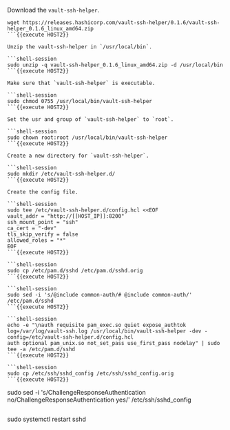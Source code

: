 Download the `vault-ssh-helper`.

```shell-session
wget https://releases.hashicorp.com/vault-ssh-helper/0.1.6/vault-ssh-helper_0.1.6_linux_amd64.zip
```{{execute HOST2}}

Unzip the vault-ssh-helper in `/usr/local/bin`.

```shell-session
sudo unzip -q vault-ssh-helper_0.1.6_linux_amd64.zip -d /usr/local/bin
```{{execute HOST2}}

Make sure that `vault-ssh-helper` is executable.

```shell-session
sudo chmod 0755 /usr/local/bin/vault-ssh-helper
```{{execute HOST2}}

Set the usr and group of `vault-ssh-helper` to `root`.

```shell-session
sudo chown root:root /usr/local/bin/vault-ssh-helper
```{{execute HOST2}}

Create a new directory for `vault-ssh-helper`.

```shell-session
sudo mkdir /etc/vault-ssh-helper.d/
```{{execute HOST2}}

Create the config file.

```shell-session
sudo tee /etc/vault-ssh-helper.d/config.hcl <<EOF
vault_addr = "http://[[HOST_IP]]:8200"
ssh_mount_point = "ssh"
ca_cert = "-dev"
tls_skip_verify = false
allowed_roles = "*"
EOF
```{{execute HOST2}}

```shell-session
sudo cp /etc/pam.d/sshd /etc/pam.d/sshd.orig
```{{execute HOST2}}

```shell-session
sudo sed -i 's/@include common-auth/# @include common-auth/' /etc/pam.d/sshd
```{{execute HOST2}}

```shell-session
echo -e "\nauth requisite pam_exec.so quiet expose_authtok log=/var/log/vault-ssh.log /usr/local/bin/vault-ssh-helper -dev -config=/etc/vault-ssh-helper.d/config.hcl
auth optional pam_unix.so not_set_pass use_first_pass nodelay" | sudo tee -a /etc/pam.d/sshd
```{{execute HOST2}}

```shell-session
sudo cp /etc/ssh/sshd_config /etc/ssh/sshd_config.orig
```{{execute HOST2}}

```
sudo sed -i 's/ChallengeResponseAuthentication no/ChallengeResponseAuthentication yes/' /etc/ssh/sshd_config
```{{execute HOST2}}

```
sudo systemctl restart sshd
```{{execute HOST2}}